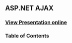 ## ASP.NET AJAX
### [View Presentation online](https://rawgit.com/TelerikAcademy/ASP.NET-Web-Forms/master/12.%20ASP.NET-AJAX/slides/index.html)
### Table of Contents
